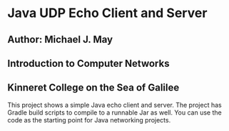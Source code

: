 # Java UDP Echo Client and Server
## Author: Michael J. May
## Introduction to Computer Networks
## Kinneret College on the Sea of Galilee

This project shows a simple Java echo client and server.  The project has Gradle build scripts to compile to a runnable Jar as well.  You can use the code as the starting point for Java networking projects.
